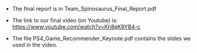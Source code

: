 -    The final report is in Team_Spinosaurus_Final_Report.pdf

-    The link to our final video (on Youtube) is: https://www.youtube.com/watch?v=Kh8eK9YB4-c

-    The file PS4_Game_Recommender_Keynote.pdf contains the slides we used in the video.